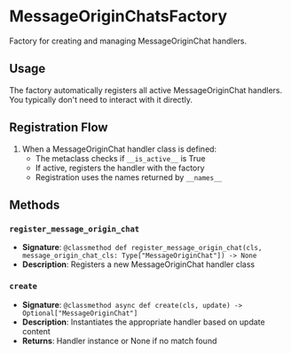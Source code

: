 # MessageOriginChatsFactory

Factory for creating and managing MessageOriginChat handlers.

## Usage

The factory automatically registers all active MessageOriginChat handlers. 
You typically don't need to interact with it directly.

## Registration Flow

1. When a MessageOriginChat handler class is defined:
   - The metaclass checks if `__is_active__` is True
   - If active, registers the handler with the factory
   - Registration uses the names returned by `__names__`

## Methods

### `register_message_origin_chat`
- **Signature**: `@classmethod def register_message_origin_chat(cls, message_origin_chat_cls: Type["MessageOriginChat"]) -> None`
- **Description**: Registers a new MessageOriginChat handler class

### `create`
- **Signature**: `@classmethod async def create(cls, update) -> Optional["MessageOriginChat"]`
- **Description**: Instantiates the appropriate handler based on update content
- **Returns**: Handler instance or None if no match found
